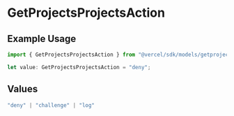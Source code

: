 # GetProjectsProjectsAction

## Example Usage

```typescript
import { GetProjectsProjectsAction } from "@vercel/sdk/models/getprojectsop.js";

let value: GetProjectsProjectsAction = "deny";
```

## Values

```typescript
"deny" | "challenge" | "log"
```